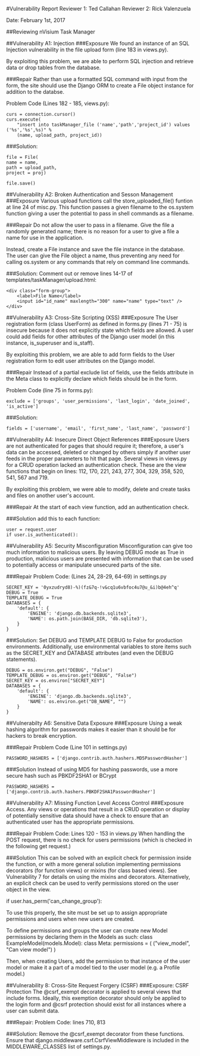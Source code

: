 #Vulnerability Report
Reviewer 1: Ted Callahan
Reviewer 2: Rick Valenzuela

Date: February 1st, 2017

##Reviewing nVisium Task Manager


##Vulnerability A1: Injection
###Exposure
We found an instance of an SQL Injection vulnerability in the file upload form (line 183 in views.py).

By exploiting this problem, we are able to perform SQL injection and retrieve data or drop tables from the database.

###Repair
Rather than use a formatted SQL command with input from the form, the site should use the Django ORM to create a File object instance for addition to the databse.

Problem Code (Lines 182 - 185, views.py):
```
curs = connection.cursor()
curs.execute(
    "insert into taskManager_file ('name','path','project_id') values ('%s','%s',%s)" %
    (name, upload_path, project_id))
```

###Solution:
```
file = File(
name = name,
path = upload_path,
project = proj)

file.save()
```

##Vulnerability A2: Broken Authentication and Sesson Management
###Exposure
Various upload functions call the store_uploaded_file() funtion at line 24 of misc.py.  This function passes a given filename to the os.system function giving a user the potential to pass in shell commands as a filename.

###Repair
Do not allow the user to pass in a filename.  Give the file a randomly generated name; there is no reason for a user to give a file a name for use in the application.

Instead, create a File instance and save the file instance in the database.  The user can give the File object a name, thus preventing any need for calling os.system or any commands that rely on command line commands.

###Solution:
Comment out or remove lines 14-17 of templates/taskManager/upload.html:
```
<div class="form-group">
    <label>File Name</label>
    <input id="id_name" maxlength="300" name="name" type="text" />
</div>
```

##Vulnerability A3: Cross-Site Scripting (XSS)
###Exposure
The User registration form (class UserForm) as defined in forms.py (lines 71 - 75) is insecure because it does not explicitly state which fields are allowed.  A user could add fields for other attributes of the Django user model (in this instance, is_superuser and is_staff).

By exploiting this problem, we are able to add form fields to the User registration form to edit user attributes on the Django model.

###Repair
Instead of a partial exclude list of fields, use the fields attribute in the Meta class to explicitly declare which fields should be in the form.

Problem Code (line 75 in forms.py):
```
exclude = ['groups', 'user_permissions', 'last_login', 'date_joined', 'is_active']
```

###Solution:
```
fields = ['username', 'email', 'first_name', 'last_name', 'password']
```

##Vulnerability A4: Insecure Direct Object References
###Exposure
Users are not authenticated for pages that should require it; therefore, a user's data can be accessed, deleted or changed by others simply if another user feeds in the proper parameters to hit that page. Several views in views.py for a CRUD operation lacked an authentication check. These are the view functions that begin on lines: 112, 170, 221, 243, 277, 304, 329, 358, 520, 541, 567 and 719.

By exploiting this problem, we were able to modify, delete and create tasks and files on another user's account.

###Repair
At the start of each view function, add an authentication check.

###Solution
add this to each function:
```
user = request.user
if user.is_authenticated():
```


##Vulnerability A5: Security Misconfiguration
Misconfiguration can give too much information to malicious users.  By leaving DEBUG mode as True in production, malicious users are presented with information that can be used to potentially access or manipulate unsecured parts of the site.

###Repair
Problem Code: (Lines 24, 28-29, 64-69) in settings.py
```
SECRET_KEY = '0yxzudryd8)-%)(fz&7q-!v&cq1u6vbfoc4u7@u_&i)b@4eh^q'
DEBUG = True
TEMPLATE_DEBUG = True
DATABASES = {
    'default': {
        'ENGINE': 'django.db.backends.sqlite3',
        'NAME': os.path.join(BASE_DIR, 'db.sqlite3'),
    }
}
```

###Solution:
Set DEBUG and TEMPLATE DEBUG to False for production environments.  Additionally, use environmental variables to store items such as the SECRET_KEY and DATABASE attributes (and even the DEBUG statements).

```
DEBUG = os.environ.get("DEBUG", "False")
TEMPLATE_DEBUG = os.environ.get("DEBUG", "False")
SECRET_KEY = os.environ["SECRET_KEY"]
DATABASES = {
    'default': {
        'ENGINE': 'django.db.backends.sqlite3',
        'NAME': os.environ.get("DB_NAME", "")
    }
}
```

##Vulnerabilty A6: Sensitive Data Exposure
###Exposure
Using a weak hashing algorithm for passwords makes it easier than it should be for hackers to break encryption.

###Repair
Problem Code (Line 101 in settings.py)
```
PASSWORD_HASHERS = ['django.contrib.auth.hashers.MD5PasswordHasher']
```

###Solution
Instead of using MD5 for hashing passwords, use a more secure hash such as PBKDF2SHA1 or BCrypt

```
PASSWORD_HASHERS = ['django.contrib.auth.hashers.PBKDF2SHA1PasswordHasher']
```

##Vulnerability A7: Missing Function Level Access Control
###Exposure
Access.  Any views or operations that result in a CRUD operation or display of potentially sensitive data should have a check to ensure that an authenticated user has the appropriate permissions.

###Repair
Problem Code: Lines 120 - 153 in views.py
When handling the POST request, there is no check for users permissions (which is checked in the following get request.)

###Solution
This can be solved with an explicit check for permission inside the function, or with a more general solution implementing permissions decorators (for function views) or mixins (for class based views). See Vulnerability 7 for details on using the mixins and decorators.  Alternatively, an explicit check can be used to verify permissions stored on the user object in the view.

if user.has_perm('can_change_group'):

To use this properly, the site must be set up to assign appropriate permissions and users when new users are created.

To define permissions and groups the user can create new Model permissions by declaring them in the Models as such:
class ExampleModel(models.Model):
    class Meta:
        permissions = (
            ("view_model", "Can view model")
        )

Then, when creating Users, add the permission to that instance of the user model or make it a part of a model tied to the user model (e.g. a Profile model.)

##Vulnerability 8: Cross-Site Request Forgery (CSRF)
###Exposure:
CSRF Protection
The @csrf_exempt decorator is applied to several views that include forms.  Ideally, this exemption decorator should only be applied to the login form and @csrf protection should exist for all instances where a user can submit data.

###Repair:
Problem Code: lines 710, 813

###Solution:
Remove the @csrf_exempt decorator from these functions.  Ensure that
django.middleware.csrf.CsrfViewMiddleware is included in the MIDDLEWARE_CLASSES list of settings.py. 

